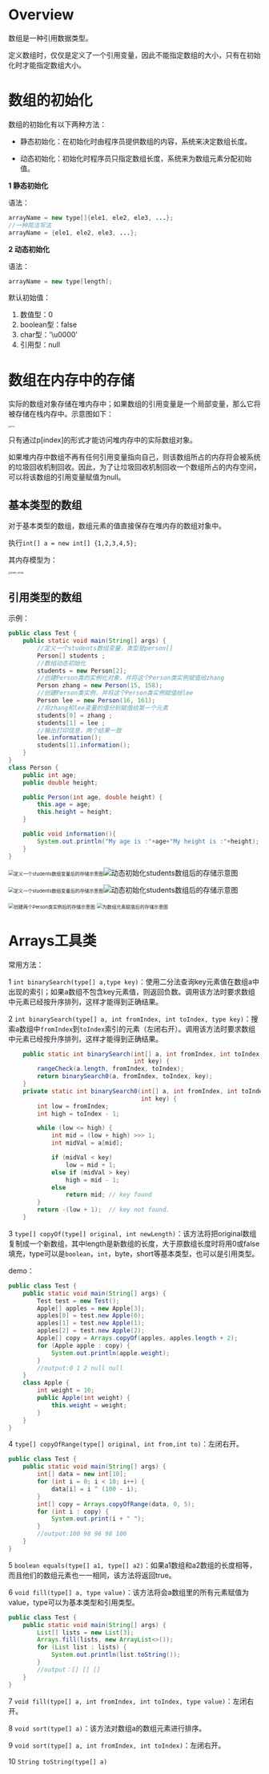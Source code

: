 # Overview

数组是一种引用数据类型。

定义数组时，仅仅是定义了一个引用变量，因此不能指定数组的大小，只有在初始化时才能指定数组大小。

# 数组的初始化

数组的初始化有以下两种方法：

- 静态初始化：在初始化时由程序员提供数组的内容，系统来决定数组长度。

- 动态初始化：初始化时程序员只指定数组长度，系统来为数组元素分配初始值。

**1 静态初始化**

语法：

```java
arrayName = new type[]{ele1, ele2, ele3, ...};
//一种简洁写法
arrayName = {ele1, ele2, ele3, ...};
```

**2 动态初始化**

语法：

```java
arrayName = new type[length];
```

默认初始值：

1. 数值型：0
2. boolean型：false
3. char型：'\\u0000'
4. 引用型：null

# 数组在内存中的存储

实际的数组对象存储在堆内存中；如果数组的引用变量是一个局部变量，那么它将被存储在栈内存中。示意图如下：

<img src="数组.assets/array-1605060253532.png" alt="array" style="zoom: 25%;" />

只有通过p[index]的形式才能访问堆内存中的实际数组对象。

如果堆内存中数组不再有任何引用变量指向自己，则该数组所占的内存将会被系统的垃圾回收机制回收。因此，为了让垃圾回收机制回收一个数组所占的内存空间，可以将该数组的引用变量赋值为null。

## 基本类型的数组

对于基本类型的数组，数组元素的值直接保存在堆内存的数组对象中。

执行`int[] a = new int[] {1,2,3,4,5};`

其内存模型为：

<img src="数组.assets/basic_array.png" alt="basic_array" style="zoom:33%;" />

## 引用类型的数组

示例：

```java
public class Test {
    public static void main(String[] args) {
        //定义一个students数组变量，类型是person[]
        Person[] students ;
        //数组动态初始化
        students = new Person[2];
        //创建Person类的实例化对象，并将这个Person类实例赋值给zhang
        Person zhang = new Person(15, 158);
        //创建Person类实例，并将这个Person类实例赋值给lee
        Person lee = new Person(16, 161);
        //将zhang和lee变量的值分别赋值给第一个元素
        students[0] = zhang ;
        students[1] = lee ;
        //输出打印信息，两个结果一致
        lee.information();
        students[1].information();
    }
}
class Person {
    public int age;
    public double height;

    public Person(int age, double height) {
        this.age = age;
        this.height = height;
    }

    public void information(){
        System.out.println("My age is :"+age+"My height is :"+height);
    }
}
```

<img src="数组.assets/20200312101531181.png" alt="定义一个students数组变量后的存储示意图" style="zoom: 67%;" />![动态初始化students数组后的存储示意图](数组.assets/20200312101738689.png)

<img src="数组.assets/20200312101531181.png" alt="定义一个students数组变量后的存储示意图" style="zoom: 67%;" />![动态初始化students数组后的存储示意图](数组.assets/20200312101738689.png)

<img src="数组.assets/20200312102250630.png" alt="创建两个Person类实例后的存储示意图" style="zoom:67%;" />

<img src="数组.assets/20200312102549340.png" alt="为数组元素赋值后的存储示意图" style="zoom:67%;" />

# Arrays工具类

常用方法：

1 `int binarySearch(type[] a,type key)`：使用二分法查询key元素值在数组a中出现的索引；如果a数组不包含key元素值，则返回负数。调用该方法时要求数组中元素已经按升序排列，这样才能得到正确结果。

2 `int binarySearch(type[] a, int fromIndex, int toIndex, type key)`：搜索a数组中`fromIndex`到`toIndex`索引的元素（左闭右开）。调用该方法时要求数组中元素已经按升序排列，这样才能得到正确结果。

```java
	public static int binarySearch(int[] a, int fromIndex, int toIndex,
                                   int key) {
        rangeCheck(a.length, fromIndex, toIndex);
        return binarySearch0(a, fromIndex, toIndex, key);
    }
	private static int binarySearch0(int[] a, int fromIndex, int toIndex,
                                     int key) {
        int low = fromIndex;
        int high = toIndex - 1;

        while (low <= high) {
            int mid = (low + high) >>> 1;
            int midVal = a[mid];

            if (midVal < key)
                low = mid + 1;
            else if (midVal > key)
                high = mid - 1;
            else
                return mid; // key found
        }
        return -(low + 1);  // key not found.
    }
```

3 `type[] copyOf(type[] original, int newLength)`：该方法将把original数组复制成一个新数组，其中length是新数组的长度，大于原数组长度时将用0或false填充，type可以是`boolean`，`int`，byte，short等基本类型，也可以是引用类型。

demo：

```java
public class Test {
    public static void main(String[] args) {
        Test test = new Test();
        Apple[] apples = new Apple[3];
        apples[0] = test.new Apple(0);
        apples[1] = test.new Apple(1);
        apples[2] = test.new Apple(2);
        Apple[] copy = Arrays.copyOf(apples, apples.length + 2);
        for (Apple apple : copy) {
            System.out.println(apple.weight);
        }
        //output:0 1 2 null null
    }
    class Apple {
        int weight = 10;
        public Apple(int weight) {
            this.weight = weight;
        }
    }
}
```

4 `type[] copyOfRange(type[] original, int from,int to)`：左闭右开。

```java
public class Test {
    public static void main(String[] args) {
        int[] data = new int[10];
        for (int i = 0; i < 10; i++) {
            data[i] = i ^ (100 - i);
        }
        int[] copy = Arrays.copyOfRange(data, 0, 5);
        for (int i : copy) {
            System.out.print(i + " ");
        }
        //output:100 98 96 98 100 
    }
}
```

5 `boolean equals(type[] a1, type[] a2)`：如果a1数组和a2数组的长度相等，而且他们的数组元素也一一相同，该方法将返回true。

6 `void fill(type[] a, type value)`：该方法将会a数组里的所有元素赋值为value，type可以为基本类型和引用类型。

```java
public class Test {
    public static void main(String[] args) {
        List[] lists = new List[3];
        Arrays.fill(lists, new ArrayList<>());
        for (List list : lists) {
            System.out.println(list.toString());
        }
        //output：[]	[] []
    }
}
```

7 `void fill(type[] a, int fromIndex, int toIndex, type value)`：左闭右开。

8 `void sort(type[] a)`：该方法对数组a的数组元素进行排序。

9 `void sort(type[] a, int fromIndex, int toIndex)`：左闭右开。

10 `String toString(type[] a)`